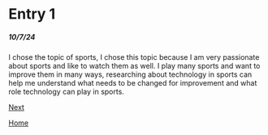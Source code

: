 # Entry 1
##### 10/7/24

I chose the topic of sports, I chose this topic because I am very passionate about sports and like to watch them as well. I play many sports and want to improve them in many ways, researching about technology in sports can help me understand what needs to be changed for improvement and what role technology can play in sports.

[Next](entry02.md)

[Home](../README.md)
